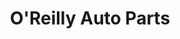 ---
title: "O'Reilly Auto Parts"
url: /peoria/oreilly-auto-parts-north-67th-avenue/
shop: Autoteile
---